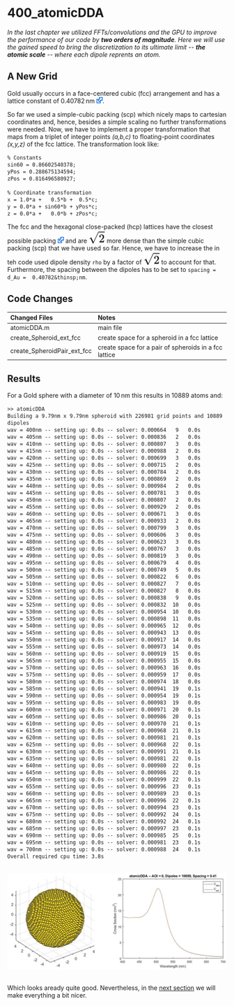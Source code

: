 # 400_atomicDDA

*In the last chapter we utilized FFTs/convolutions and the GPU to improve the performance of our code by __two orders of magnitude__. Here we will use the gained speed to bring the discretization to its ultimate limit -- __the atomic scale__ -- where each dipole reprents an atom.*

## A New Grid

Gold usually occurs in a face-centered cubic (fcc) arrangement and has a lattice constant of 0.40782&thinsp;nm [<img src="../003_media/External.svg" height="14">](https://periodictable.com/Elements/079/data.html). 

So far we used a simple-cubic packing (scp) which nicely maps to cartesian coordinates and, hence, besides a simple scaling no further transformations were needed. Now, we have to implement a proper transformation that maps from a triplet of integer points *(a,b,c)* to floating-point coordinates *(x,y,z)* of the fcc lattice. The transformation look like:

    % Constants
    sin60 = 0.86602540378;
    yPos = 0.288675134594;
    zPos = 0.816496580927;

    % Coordinate transformation
    x = 1.0*a +   0.5*b +  0.5*c;                
    y = 0.0*a + sin60*b + yPos*c;
    z = 0.0*a +   0.0*b + zPos*c;

The fcc and the hexagonal close-packed (hcp) lattices have the closest possible packing [<img src="../003_media/External.svg" height="14">](https://en.wikipedia.org/wiki/Close-packing_of_equal_spheres) and are <!-- $\sqrt{2}$ --> <img style="transform: translateY(0.1em);" src="..\003_media\Y5xG26lFnO.svg"> more dense than the simple cubic packing (scp) that we have used so far. Hence, we have to increase the in teh code used dipole density `rho` by a factor of <img style="transform: translateY(0.1em);" src="..\003_media\Y5xG26lFnO.svg"> to account for that. Furthermore, the spacing between the dipoles has to be set to  `spacing = d_Au =  0.40782&thinsp;nm`.


## Code Changes

Changed Files               | Notes
:-----                      |:--------
atomicDDA.m                 | main file
create_Spheroid_ext_fcc     | create space for a spheroid in a fcc lattice
create_SpheroidPair_ext_fcc | create space for a pair of spheroids in a fcc lattice


## Results

For a Gold sphere with a diameter of 10&thinsp;nm this results in 10889 atoms and:

    >> atomicDDA
    Building a 9.79nm x 9.79nm spheroid with 226981 grid points and 10889 dipoles
    wav = 400nm -- setting up: 0.0s -- solver: 0.000664   9   0.0s 
    wav = 405nm -- setting up: 0.0s -- solver: 0.000836   2   0.0s 
    wav = 410nm -- setting up: 0.0s -- solver: 0.000807   3   0.0s 
    wav = 415nm -- setting up: 0.0s -- solver: 0.000988   2   0.0s 
    wav = 420nm -- setting up: 0.0s -- solver: 0.000699   3   0.0s 
    wav = 425nm -- setting up: 0.0s -- solver: 0.000715   2   0.0s 
    wav = 430nm -- setting up: 0.0s -- solver: 0.000784   2   0.0s 
    wav = 435nm -- setting up: 0.0s -- solver: 0.000869   2   0.0s 
    wav = 440nm -- setting up: 0.0s -- solver: 0.000984   2   0.0s 
    wav = 445nm -- setting up: 0.0s -- solver: 0.000781   3   0.0s 
    wav = 450nm -- setting up: 0.0s -- solver: 0.000807   2   0.0s 
    wav = 455nm -- setting up: 0.0s -- solver: 0.000929   2   0.0s 
    wav = 460nm -- setting up: 0.0s -- solver: 0.000671   3   0.0s 
    wav = 465nm -- setting up: 0.0s -- solver: 0.000933   2   0.0s 
    wav = 470nm -- setting up: 0.0s -- solver: 0.000799   3   0.0s 
    wav = 475nm -- setting up: 0.0s -- solver: 0.000606   3   0.0s 
    wav = 480nm -- setting up: 0.0s -- solver: 0.000623   3   0.0s 
    wav = 485nm -- setting up: 0.0s -- solver: 0.000767   3   0.0s 
    wav = 490nm -- setting up: 0.0s -- solver: 0.000819   3   0.0s 
    wav = 495nm -- setting up: 0.0s -- solver: 0.000679   4   0.0s 
    wav = 500nm -- setting up: 0.0s -- solver: 0.000749   5   0.0s 
    wav = 505nm -- setting up: 0.0s -- solver: 0.000822   6   0.0s 
    wav = 510nm -- setting up: 0.0s -- solver: 0.000827   7   0.0s 
    wav = 515nm -- setting up: 0.0s -- solver: 0.000827   8   0.0s 
    wav = 520nm -- setting up: 0.0s -- solver: 0.000838   9   0.0s 
    wav = 525nm -- setting up: 0.0s -- solver: 0.000832  10   0.0s 
    wav = 530nm -- setting up: 0.0s -- solver: 0.000954  10   0.0s 
    wav = 535nm -- setting up: 0.0s -- solver: 0.000898  11   0.0s 
    wav = 540nm -- setting up: 0.0s -- solver: 0.000965  12   0.0s 
    wav = 545nm -- setting up: 0.0s -- solver: 0.000943  13   0.0s 
    wav = 550nm -- setting up: 0.0s -- solver: 0.000917  14   0.0s 
    wav = 555nm -- setting up: 0.0s -- solver: 0.000973  14   0.0s 
    wav = 560nm -- setting up: 0.0s -- solver: 0.000919  15   0.0s 
    wav = 565nm -- setting up: 0.0s -- solver: 0.000955  15   0.0s 
    wav = 570nm -- setting up: 0.0s -- solver: 0.000963  16   0.0s 
    wav = 575nm -- setting up: 0.0s -- solver: 0.000959  17   0.0s 
    wav = 580nm -- setting up: 0.0s -- solver: 0.000974  18   0.0s 
    wav = 585nm -- setting up: 0.0s -- solver: 0.000941  19   0.1s 
    wav = 590nm -- setting up: 0.0s -- solver: 0.000954  19   0.1s 
    wav = 595nm -- setting up: 0.0s -- solver: 0.000983  19   0.0s 
    wav = 600nm -- setting up: 0.0s -- solver: 0.000971  20   0.1s 
    wav = 605nm -- setting up: 0.0s -- solver: 0.000986  20   0.1s 
    wav = 610nm -- setting up: 0.0s -- solver: 0.000970  21   0.1s 
    wav = 615nm -- setting up: 0.0s -- solver: 0.000968  21   0.1s 
    wav = 620nm -- setting up: 0.0s -- solver: 0.000981  21   0.1s 
    wav = 625nm -- setting up: 0.0s -- solver: 0.000968  22   0.1s 
    wav = 630nm -- setting up: 0.0s -- solver: 0.000991  21   0.1s 
    wav = 635nm -- setting up: 0.0s -- solver: 0.000981  22   0.1s 
    wav = 640nm -- setting up: 0.0s -- solver: 0.000980  22   0.1s 
    wav = 645nm -- setting up: 0.0s -- solver: 0.000986  22   0.1s 
    wav = 650nm -- setting up: 0.0s -- solver: 0.000999  22   0.1s 
    wav = 655nm -- setting up: 0.0s -- solver: 0.000996  23   0.1s 
    wav = 660nm -- setting up: 0.0s -- solver: 0.000989  23   0.1s 
    wav = 665nm -- setting up: 0.0s -- solver: 0.000996  22   0.1s 
    wav = 670nm -- setting up: 0.0s -- solver: 0.000994  23   0.1s 
    wav = 675nm -- setting up: 0.0s -- solver: 0.000992  24   0.1s 
    wav = 680nm -- setting up: 0.0s -- solver: 0.000992  24   0.1s 
    wav = 685nm -- setting up: 0.0s -- solver: 0.000997  23   0.1s 
    wav = 690nm -- setting up: 0.0s -- solver: 0.000985  25   0.1s 
    wav = 695nm -- setting up: 0.0s -- solver: 0.000981  23   0.1s 
    wav = 700nm -- setting up: 0.0s -- solver: 0.000988  24   0.1s 
    Overall required cpu time: 3.8s

<br/>
<div align="center"><img src="../003_media/sphere-10nm-atomic_final.jpg" alt="Geometry and spectra of an atomic 10nm Gold sphere"></div>
<br/>

Which looks aready quite good. Nevertheless, in the [next section](../410_atomicDDA_lattices) we will make everything a bit nicer.